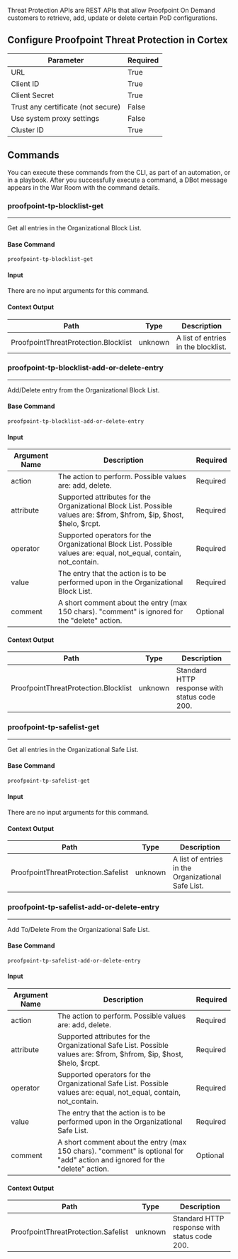 Threat Protection APIs are REST APIs that allow Proofpoint On Demand customers to retrieve, add, update or delete certain PoD configurations.

## Configure Proofpoint Threat Protection in Cortex

| **Parameter** | **Required** |
| --- | --- |
| URL | True |
| Client ID | True |
| Client Secret | True |
| Trust any certificate (not secure) | False |
| Use system proxy settings | False |
| Cluster ID | True |

## Commands

You can execute these commands from the CLI, as part of an automation, or in a playbook.
After you successfully execute a command, a DBot message appears in the War Room with the command details.

### proofpoint-tp-blocklist-get

***
Get all entries in the Organizational Block List.

#### Base Command

`proofpoint-tp-blocklist-get`

#### Input

There are no input arguments for this command.

#### Context Output

| **Path** | **Type** | **Description** |
| --- | --- | --- |
| ProofpointThreatProtection.Blocklist | unknown | A list of entries in the blocklist. |

### proofpoint-tp-blocklist-add-or-delete-entry

***
Add/Delete entry from the Organizational Block List.

#### Base Command

`proofpoint-tp-blocklist-add-or-delete-entry`

#### Input

| **Argument Name** | **Description** | **Required** |
| --- | --- | --- |
| action | The action to perform. Possible values are: add, delete. | Required |
| attribute | Supported attributes for the Organizational Block List. Possible values are: \$from, \$hfrom, \$ip, \$host, \$helo, \$rcpt. | Required |
| operator | Supported operators for the Organizational Block List. Possible values are: equal, not_equal, contain, not_contain. | Required |
| value | The entry that the action is to be performed upon in the Organizational Block List. | Required |
| comment | A short comment about the entry (max 150 chars). "comment" is ignored for the "delete" action. | Optional |

#### Context Output

| **Path** | **Type** | **Description** |
| --- | --- | --- |
| ProofpointThreatProtection.Blocklist | unknown | Standard HTTP response with status code 200. |

### proofpoint-tp-safelist-get

***
Get all entries in the Organizational Safe List.

#### Base Command

`proofpoint-tp-safelist-get`

#### Input

There are no input arguments for this command.

#### Context Output

| **Path** | **Type** | **Description** |
| --- | --- | --- |
| ProofpointThreatProtection.Safelist | unknown | A list of entries in the Organizational Safe List. |

### proofpoint-tp-safelist-add-or-delete-entry

***
Add To/Delete From the Organizational Safe List.

#### Base Command

`proofpoint-tp-safelist-add-or-delete-entry`

#### Input

| **Argument Name** | **Description** | **Required** |
| --- | --- | --- |
| action | The action to perform. Possible values are: add, delete. | Required |
| attribute | Supported attributes for the Organizational Safe List. Possible values are: \$from, \$hfrom, \$ip, \$host, \$helo, \$rcpt. | Required |
| operator | Supported operators for the Organizational Safe List. Possible values are: equal, not_equal, contain, not_contain. | Required |
| value | The entry that the action is to be performed upon in the Organizational Safe List. | Required |
| comment | A short comment about the entry (max 150 chars). "comment" is optional for "add" action and ignored for the "delete" action. | Optional |

#### Context Output

| **Path** | **Type** | **Description** |
| --- | --- | --- |
| ProofpointThreatProtection.Safelist | unknown | Standard HTTP response with status code 200. |
